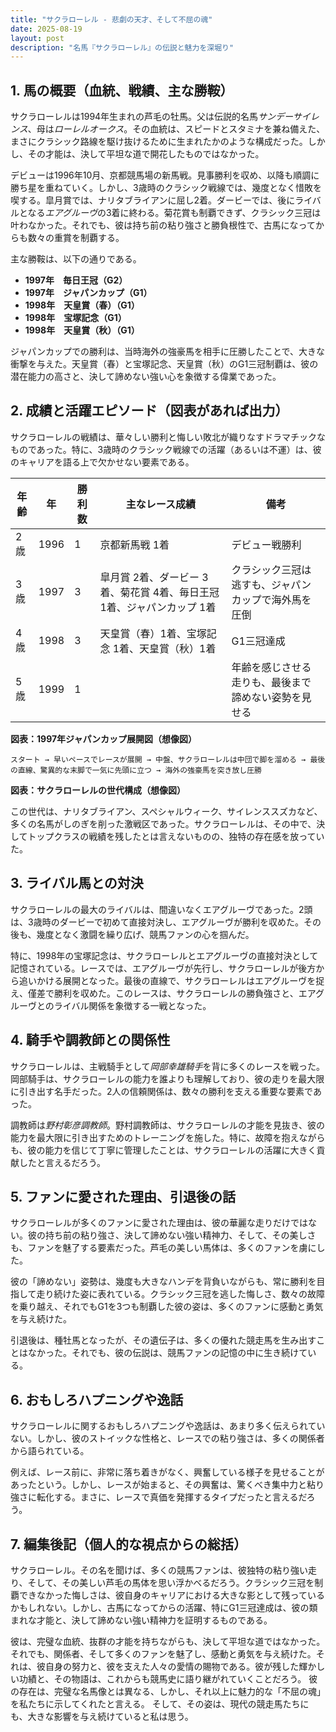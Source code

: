 ```yaml
---
title: "サクラローレル - 悲劇の天才、そして不屈の魂"
date: 2025-08-19
layout: post
description: "名馬『サクラローレル』の伝説と魅力を深堀り"
---
```


## 1. 馬の概要（血統、戦績、主な勝鞍）

サクラローレルは1994年生まれの芦毛の牡馬。父は伝説的名馬*サンデーサイレンス*、母は*ローレルオークス*。その血統は、スピードとスタミナを兼ね備えた、まさにクラシック路線を駆け抜けるために生まれたかのような構成だった。しかし、その才能は、決して平坦な道で開花したものではなかった。

デビューは1996年10月、京都競馬場の新馬戦。見事勝利を収め、以降も順調に勝ち星を重ねていく。しかし、3歳時のクラシック戦線では、幾度となく惜敗を喫する。皐月賞では、ナリタブライアンに屈し2着。ダービーでは、後にライバルとなる*エアグルーヴ*の3着に終わる。菊花賞も制覇できず、クラシック三冠は叶わなかった。それでも、彼は持ち前の粘り強さと勝負根性で、古馬になってからも数々の重賞を制覇する。

主な勝鞍は、以下の通りである。

* **1997年　毎日王冠（G2）**
* **1997年　ジャパンカップ（G1）**
* **1998年　天皇賞（春）（G1）**
* **1998年　宝塚記念（G1）**
* **1998年　天皇賞（秋）（G1）**

ジャパンカップでの勝利は、当時海外の強豪馬を相手に圧勝したことで、大きな衝撃を与えた。天皇賞（春）と宝塚記念、天皇賞（秋）のG1三冠制覇は、彼の潜在能力の高さと、決して諦めない強い心を象徴する偉業であった。


## 2. 成績と活躍エピソード（図表があれば出力）

サクラローレルの戦績は、華々しい勝利と悔しい敗北が織りなすドラマチックなものであった。特に、3歳時のクラシック戦線での活躍（あるいは不運）は、彼のキャリアを語る上で欠かせない要素である。

| 年齢 | 年 | 勝利数 | 主なレース成績 | 備考 |
|---|---|---|---|---|
| 2歳 | 1996 | 1 | 京都新馬戦 1着 | デビュー戦勝利 |
| 3歳 | 1997 | 3 | 皐月賞 2着、ダービー 3着、菊花賞 4着、毎日王冠 1着、ジャパンカップ 1着 | クラシック三冠は逃すも、ジャパンカップで海外馬を圧倒 |
| 4歳 | 1998 | 3 | 天皇賞（春）1着、宝塚記念 1着、天皇賞（秋）1着 | G1三冠達成 |
| 5歳 | 1999 | 1 |  | 年齢を感じさせる走りも、最後まで諦めない姿勢を見せる |


**図表：1997年ジャパンカップ展開図（想像図）**

```
スタート → 早いペースでレースが展開 → 中盤、サクラローレルは中団で脚を溜める → 最後の直線、驚異的な末脚で一気に先頭に立つ → 海外の強豪馬を突き放し圧勝
```

**図表：サクラローレルの世代構成（想像図）**

この世代は、ナリタブライアン、スペシャルウィーク、サイレンススズカなど、多くの名馬がしのぎを削った激戦区であった。サクラローレルは、その中で、決してトップクラスの戦績を残したとは言えないものの、独特の存在感を放っていた。


## 3. ライバル馬との対決

サクラローレルの最大のライバルは、間違いなくエアグルーヴであった。2頭は、3歳時のダービーで初めて直接対決し、エアグルーヴが勝利を収めた。その後も、幾度となく激闘を繰り広げ、競馬ファンの心を掴んだ。

特に、1998年の宝塚記念は、サクラローレルとエアグルーヴの直接対決として記憶されている。レースでは、エアグルーヴが先行し、サクラローレルが後方から追いかける展開となった。最後の直線で、サクラローレルはエアグルーヴを捉え、僅差で勝利を収めた。このレースは、サクラローレルの勝負強さと、エアグルーヴとのライバル関係を象徴する一戦となった。


## 4. 騎手や調教師との関係性

サクラローレルは、主戦騎手として*岡部幸雄騎手*を背に多くのレースを戦った。岡部騎手は、サクラローレルの能力を誰よりも理解しており、彼の走りを最大限に引き出す名手だった。2人の信頼関係は、数々の勝利を支える重要な要素であった。

調教師は*野村彰彦調教師*。野村調教師は、サクラローレルの才能を見抜き、彼の能力を最大限に引き出すためのトレーニングを施した。特に、故障を抱えながらも、彼の能力を信じて丁寧に管理したことは、サクラローレルの活躍に大きく貢献したと言えるだろう。


## 5. ファンに愛された理由、引退後の話

サクラローレルが多くのファンに愛された理由は、彼の華麗な走りだけではない。彼の持ち前の粘り強さ、決して諦めない強い精神力、そして、その美しさも、ファンを魅了する要素だった。芦毛の美しい馬体は、多くのファンを虜にした。

彼の「諦めない」姿勢は、幾度も大きなハンデを背負いながらも、常に勝利を目指して走り続けた姿に表れている。クラシック三冠を逃した悔しさ、数々の故障を乗り越え、それでもG1を3つも制覇した彼の姿は、多くのファンに感動と勇気を与え続けた。

引退後は、種牡馬となったが、その遺伝子は、多くの優れた競走馬を生み出すことはなかった。それでも、彼の伝説は、競馬ファンの記憶の中に生き続けている。


## 6. おもしろハプニングや逸話

サクラローレルに関するおもしろハプニングや逸話は、あまり多く伝えられていない。しかし、彼のストイックな性格と、レースでの粘り強さは、多くの関係者から語られている。

例えば、レース前に、非常に落ち着きがなく、興奮している様子を見せることがあったという。しかし、レースが始まると、その興奮は、驚くべき集中力と粘り強さに転化する。まさに、レースで真価を発揮するタイプだったと言えるだろう。


## 7. 編集後記（個人的な視点からの総括）

サクラローレル。その名を聞けば、多くの競馬ファンは、彼独特の粘り強い走り、そして、その美しい芦毛の馬体を思い浮かべるだろう。クラシック三冠を制覇できなかった悔しさは、彼自身のキャリアにおける大きな影として残っているかもしれない。しかし、古馬になってからの活躍、特にG1三冠達成は、彼の類まれな才能と、決して諦めない強い精神力を証明するものである。

彼は、完璧な血統、抜群の才能を持ちながらも、決して平坦な道ではなかった。それでも、関係者、そして多くのファンを魅了し、感動と勇気を与え続けた。それは、彼自身の努力と、彼を支えた人々の愛情の賜物である。彼が残した輝かしい功績と、その物語は、これからも競馬史に語り継がれていくことだろう。  彼の存在は、完璧な名馬像とは異なる、しかし、それ以上に魅力的な「不屈の魂」を私たちに示してくれたと言える。  そして、その姿は、現代の競走馬たちにも、大きな影響を与え続けていると私は思う。
